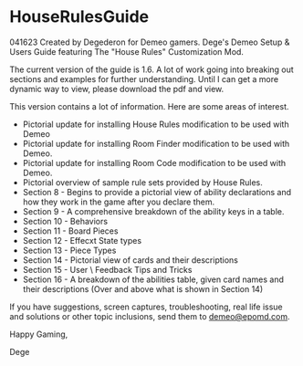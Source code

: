 # HouseRulesGuide
041623 Created by Degederon for Demeo gamers.
Dege's Demeo Setup & Users Guide featuring The "House Rules" Customization Mod.

The current version of the guide is 1.6. A lot of work going into breaking out
sections and examples for further understanding. Until I can get a more dynamic
way to view, please download the pdf and view.

This version contains a lot of information. Here are some areas of interest.

- Pictorial update for installing House Rules modification to be used with Demeo
- Pictorial update for installing Room Finder modification to be used with Demeo.
- Pictorial update for installing Room Code modification to be used with Demeo.
- Pictorial overview of sample rule sets provided by House Rules.
- Section 8 - Begins to provide a pictorial view of ability declarations and how they work in the game after you declare them.
- Section 9 - A comprehensive breakdown of the ability keys in a table.
- Section 10 - Behaviors
- Section 11 - Board Pieces
- Section 12 - Effecxt State types
- Section 13 - Piece Types
- Section 14 - Pictorial view of cards and their descriptions
- Section 15 - User \ Feedback Tips and Tricks
- Section 16 - A breakdown of the abilities table, given card names and their descriptions (Over and above what is shown in Section 14)

If you have suggestions, screen captures, troubleshooting, real life issue and solutions or other topic inclusions, send them to demeo@epomd.com.

Happy Gaming,

Dege
